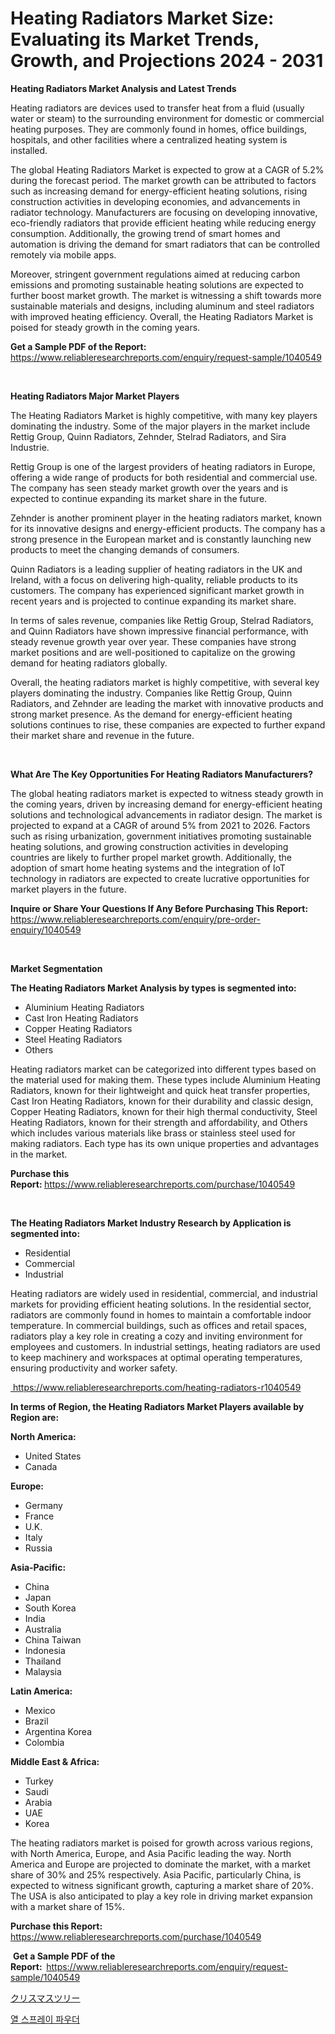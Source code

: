 <p><h1>Heating Radiators Market Size: Evaluating its Market Trends, Growth, and Projections 2024 - 2031</h1></p><p><strong>Heating Radiators Market Analysis and Latest Trends</strong></p>
<p><p>Heating radiators are devices used to transfer heat from a fluid (usually water or steam) to the surrounding environment for domestic or commercial heating purposes. They are commonly found in homes, office buildings, hospitals, and other facilities where a centralized heating system is installed.</p><p>The global Heating Radiators Market is expected to grow at a CAGR of 5.2% during the forecast period. The market growth can be attributed to factors such as increasing demand for energy-efficient heating solutions, rising construction activities in developing economies, and advancements in radiator technology. Manufacturers are focusing on developing innovative, eco-friendly radiators that provide efficient heating while reducing energy consumption. Additionally, the growing trend of smart homes and automation is driving the demand for smart radiators that can be controlled remotely via mobile apps.</p><p>Moreover, stringent government regulations aimed at reducing carbon emissions and promoting sustainable heating solutions are expected to further boost market growth. The market is witnessing a shift towards more sustainable materials and designs, including aluminum and steel radiators with improved heating efficiency. Overall, the Heating Radiators Market is poised for steady growth in the coming years.</p></p>
<p><strong>Get a Sample PDF of the Report:&nbsp;</strong> <a href="https://www.reliableresearchreports.com/enquiry/request-sample/1040549">https://www.reliableresearchreports.com/enquiry/request-sample/1040549</a></p>
<p>&nbsp;</p>
<p><strong>Heating Radiators Major Market Players</strong></p>
<p><p>The Heating Radiators Market is highly competitive, with many key players dominating the industry. Some of the major players in the market include Rettig Group, Quinn Radiators, Zehnder, Stelrad Radiators, and Sira Industrie. </p><p>Rettig Group is one of the largest providers of heating radiators in Europe, offering a wide range of products for both residential and commercial use. The company has seen steady market growth over the years and is expected to continue expanding its market share in the future.</p><p>Zehnder is another prominent player in the heating radiators market, known for its innovative designs and energy-efficient products. The company has a strong presence in the European market and is constantly launching new products to meet the changing demands of consumers.</p><p>Quinn Radiators is a leading supplier of heating radiators in the UK and Ireland, with a focus on delivering high-quality, reliable products to its customers. The company has experienced significant market growth in recent years and is projected to continue expanding its market share.</p><p>In terms of sales revenue, companies like Rettig Group, Stelrad Radiators, and Quinn Radiators have shown impressive financial performance, with steady revenue growth year over year. These companies have strong market positions and are well-positioned to capitalize on the growing demand for heating radiators globally.</p><p>Overall, the heating radiators market is highly competitive, with several key players dominating the industry. Companies like Rettig Group, Quinn Radiators, and Zehnder are leading the market with innovative products and strong market presence. As the demand for energy-efficient heating solutions continues to rise, these companies are expected to further expand their market share and revenue in the future.</p></p>
<p>&nbsp;</p>
<p><strong>What Are The Key Opportunities For Heating Radiators Manufacturers?</strong></p>
<p><p>The global heating radiators market is expected to witness steady growth in the coming years, driven by increasing demand for energy-efficient heating solutions and technological advancements in radiator design. The market is projected to expand at a CAGR of around 5% from 2021 to 2026. Factors such as rising urbanization, government initiatives promoting sustainable heating solutions, and growing construction activities in developing countries are likely to further propel market growth. Additionally, the adoption of smart home heating systems and the integration of IoT technology in radiators are expected to create lucrative opportunities for market players in the future.</p></p>
<p><strong>Inquire or Share Your Questions If Any Before Purchasing This Report:</strong> <a href="https://www.reliableresearchreports.com/enquiry/pre-order-enquiry/1040549">https://www.reliableresearchreports.com/enquiry/pre-order-enquiry/1040549</a></p>
<p>&nbsp;</p>
<p><strong>Market Segmentation</strong></p>
<p><strong>The Heating Radiators Market Analysis by types is segmented into:</strong></p>
<p><ul><li>Aluminium Heating Radiators</li><li>Cast Iron Heating Radiators</li><li>Copper Heating Radiators</li><li>Steel Heating Radiators</li><li>Others</li></ul></p>
<p><p>Heating radiators market can be categorized into different types based on the material used for making them. These types include Aluminium Heating Radiators, known for their lightweight and quick heat transfer properties, Cast Iron Heating Radiators, known for their durability and classic design, Copper Heating Radiators, known for their high thermal conductivity, Steel Heating Radiators, known for their strength and affordability, and Others which includes various materials like brass or stainless steel used for making radiators. Each type has its own unique properties and advantages in the market.</p></p>
<p><strong>Purchase this Report:&nbsp;</strong><a href="https://www.reliableresearchreports.com/purchase/1040549">https://www.reliableresearchreports.com/purchase/1040549</a></p>
<p>&nbsp;</p>
<p><strong>The Heating Radiators Market Industry Research by Application is segmented into:</strong></p>
<p><ul><li>Residential</li><li>Commercial</li><li>Industrial</li></ul></p>
<p><p>Heating radiators are widely used in residential, commercial, and industrial markets for providing efficient heating solutions. In the residential sector, radiators are commonly found in homes to maintain a comfortable indoor temperature. In commercial buildings, such as offices and retail spaces, radiators play a key role in creating a cozy and inviting environment for employees and customers. In industrial settings, heating radiators are used to keep machinery and workspaces at optimal operating temperatures, ensuring productivity and worker safety.</p></p>
<p><a href="https://www.reliableresearchreports.com/heating-radiators-r1040549">&nbsp;https://www.reliableresearchreports.com/heating-radiators-r1040549</a></p>
<p><strong>In terms of Region, the Heating Radiators Market Players available by Region are:</strong></p>
<p>
    <p> <strong> North America: </strong>
        <ul>
            <li>United States</li>
            <li>Canada</li>
        </ul>
        </p> 
    <p> <strong> Europe: </strong>
        <ul>
            <li>Germany</li>
            <li>France</li>
            <li>U.K.</li>
            <li>Italy</li>
            <li>Russia</li>
        </ul>
        </p> 
    <p> <strong> Asia-Pacific: </strong>
        <ul>
            <li>China</li>
            <li>Japan</li>
            <li>South Korea</li>
            <li>India</li>
            <li>Australia</li>
            <li>China Taiwan</li>
            <li>Indonesia</li>
            <li>Thailand</li>
            <li>Malaysia</li>
        </ul>
        </p> 
    <p> <strong> Latin America: </strong>
        <ul>
            <li>Mexico</li>
            <li>Brazil</li>
            <li>Argentina Korea</li>
            <li>Colombia</li>
        </ul>
        </p> 
    <p> <strong> Middle East & Africa: </strong>
        <ul>
            <li>Turkey</li>
            <li>Saudi</li>
            <li>Arabia</li>
            <li>UAE</li>
            <li>Korea</li>
        </ul>
    </p>
    </p>
<p><p>The heating radiators market is poised for growth across various regions, with North America, Europe, and Asia Pacific leading the way. North America and Europe are projected to dominate the market, with a market share of 30% and 25% respectively. Asia Pacific, particularly China, is expected to witness significant growth, capturing a market share of 20%. The USA is also anticipated to play a key role in driving market expansion with a market share of 15%.</p></p>
<p><strong>Purchase this Report: </strong><a href="https://www.reliableresearchreports.com/purchase/1040549">https://www.reliableresearchreports.com/purchase/1040549</a></p>
<p>&nbsp;<strong>Get a Sample PDF of the Report:&nbsp;&nbsp;</strong><a href="https://www.reliableresearchreports.com/enquiry/request-sample/1040549">https://www.reliableresearchreports.com/enquiry/request-sample/1040549</a></p>
<p><strong></strong></p>
<p><p><a href="https://github.com/SantosDicki04/Market-Research-Report-List-1/blob/main/187257831877.md">クリスマスツリー</a></p><p><a href="https://medium.com/@albinbrakus2023/%EC%97%B4%EC%B2%98%EB%A6%AC-%EC%8A%A4%ED%94%84%EB%A0%88%EC%9D%B4-%EA%B0%80%EB%A3%A8-%EC%8B%9C%EC%9E%A5-%EB%B3%B4%EA%B3%A0%EC%84%9C%EB%8A%94-%EC%9D%B4-%EC%8B%9C%EC%9E%A5%EC%9D%98-%EC%B5%9C%EC%8B%A0-%EB%8F%99%ED%96%A5%EA%B3%BC-%EC%84%B1%EC%9E%A5-%EA%B8%B0%ED%9A%8C%EB%A5%BC-%EB%B3%B4%EC%97%AC%EC%A4%8D%EB%8B%88%EB%8B%A4-eb095fc92d0b">열 스프레이 파우더</a></p></p>